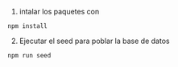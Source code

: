 

1. intalar los paquetes con 
```
npm install
```

2. Ejecutar el seed para poblar la base de datos 
```
npm run seed
```